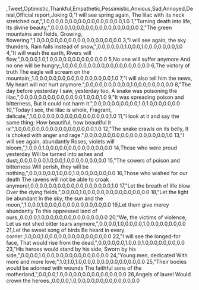 ,Tweet,Optimistic,Thankful,Empathetic,Pessimistic,Anxious,Sad,Annoyed,Denial,Official report,Joking
0,"I will see spring again, The lilac with its neck stretched out,",1.0,0.0,0.0,0.0,0.0,0.0,0.0,0.0,0.0,1.0
1,"Turning death into life, Its divine beauty,",0.0,0.0,1.0,0.0,0.0,0.0,0.0,0.0,0.0,0.0
2,"The green mountains and fields, Growing, flowering.",1.0,0.0,0.0,0.0,0.0,0.0,0.0,0.0,0.0,0.0
3,"I will see again, the sky thunders, Rain falls instead of snow,",0.0,0.0,0.0,1.0,0.0,1.0,0.0,0.0,0.0,1.0
4,"It will wash the earth, Rivers will flow,",0.0,0.0,1.0,1.0,0.0,0.0,0.0,0.0,0.0,0.0
5,No one will suffer anymore And no one will be hungry;,1.0,0.0,0.0,0.0,0.0,0.0,0.0,0.0,0.0,0.0
6,The victory of truth The eagle will scream on the mountain;,1.0,0.0,0.0,0.0,0.0,0.0,0.0,0.0,0.0,1.0
7,"I will also tell him the news, My heart will not hurt anymore.",0.0,0.0,0.0,0.0,0.0,1.0,0.0,0.0,0.0,0.0
8,"The day before yesterday I saw, yesterday too, A snake was poisoning the lilac,",0.0,0.0,0.0,0.0,0.0,0.0,0.0,1.0,0.0,1.0
9,"It was spreading poison and bitterness, But it could not harm it.",0.0,0.0,0.0,0.0,0.0,1.0,1.0,0.0,0.0,0.0
10,"Today I see, the lilac is whole, Fragrant, delicate,",1.0,0.0,0.0,0.0,0.0,0.0,0.0,0.0,0.0,1.0
11,"I look at it and say the same thing: How beautiful, how beautiful it is!",1.0,0.0,0.0,0.0,0.0,0.0,0.0,0.0,0.0,1.0
12,"The snake crawls on its belly, It is choked with anger and rage.",0.0,0.0,0.0,0.0,0.0,0.0,0.0,0.0,0.0,1.0
13,"I will see again, abundantly Roses, violets will bloom,",1.0,0.0,1.0,0.0,0.0,0.0,0.0,0.0,0.0,0.0
14,Those who were proud yesterday Will be turned into ashes and dust;,0.0,0.0,0.0,1.0,0.0,1.0,0.0,0.0,0.0,0.0
15,"The sowers of poison and bitterness Will perish, they will be nothing,",0.0,0.0,0.0,1.0,0.0,1.0,0.0,0.0,0.0,0.0
16,Those who wished for our death The ravens will not be able to croak anymore!,0.0,0.0,0.0,0.0,0.0,0.0,0.0,0.0,0.0,1.0
17,"Let the breath of life blow Over the dying fields,",0.0,0.0,1.0,0.0,0.0,0.0,0.0,0.0,0.0,0.0
18,"Let the light be abundant In the sky, the sun and the moon,",1.0,0.0,1.0,0.0,0.0,0.0,0.0,0.0,0.0,0.0
19,Let them give mercy abundantly To this oppressed land of ours.,0.0,0.0,1.0,0.0,0.0,0.0,0.0,0.0,0.0,0.0
20,"We, the victims of violence, Let us not shed bitter tears anymore,",0.0,0.0,1.0,0.0,0.0,1.0,0.0,0.0,0.0,0.0
21,Let the sweet song of birds Be heard in every corner.,1.0,0.0,1.0,0.0,0.0,0.0,0.0,0.0,0.0,0.0
22,"I will see the longed-for face, That would rise from the dead,",0.0,0.0,0.0,1.0,0.0,1.0,0.0,0.0,0.0,0.0
23,"His heroes would stand by his side, Sworn by his side,",0.0,0.0,1.0,0.0,0.0,0.0,0.0,0.0,0.0,0.0
24,"Young men, dedicated With more and more love;",1.0,1.0,1.0,0.0,0.0,0.0,0.0,0.0,0.0,0.0
25,"Their bodies would be adorned with wounds The faithful sons of the motherland,",0.0,0.0,1.0,0.0,0.0,0.0,0.0,0.0,0.0,0.0
26,Angels of laurel Would crown the heroes.,0.0,0.0,1.0,0.0,0.0,0.0,0.0,0.0,0.0,0.0
